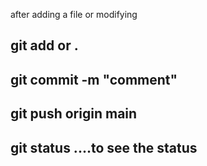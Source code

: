 after adding a file or modifying
<br>

## git add <filename> or .

## git commit -m "comment"

## git push origin main


## git status ....to see the status
